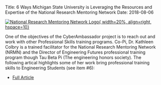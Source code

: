 Title: 6 Ways Michigan State University is Leveraging the Resources and Expertise of the National Research Mentoring Network
Date: 2018-08-06

 [![National Research Mentoring Network Logo](//nrmncan-sites.uchicago.edu/sites/nrmncan.uchicago.edu/files/styles/columnwidth-wider/public/uploads/images/NRMN%20Vert%20w%20Titletag.png?itok=ScMS2gLj){ width=20%, align=right, hspace=10}](//nrmnet.net/one-universitys-story-6-ways-michigan-state-university-is-leveraging-the-resources-and-expertise-of-the-national-research-mentoring-network/)

One of the objectives of the CyberAmbassador project is to reach out and work with other Professional Skills training programs.  Co-Pi, Dr. Kathleen Colbry is a trained facilitator for the National Research Mentoring Network (NRMN) and the Director of Engineering Futures professional training program though Tau Beta Pi (The engineering honors society).  The following artical highlights some of her work bring professional training skills to Engineering Students (see item \#6):

 - [Full Article ](https://nrmnet.net/one-universitys-story-6-ways-michigan-state-university-is-leveraging-the-resources-and-expertise-of-the-national-research-mentoring-network/)
